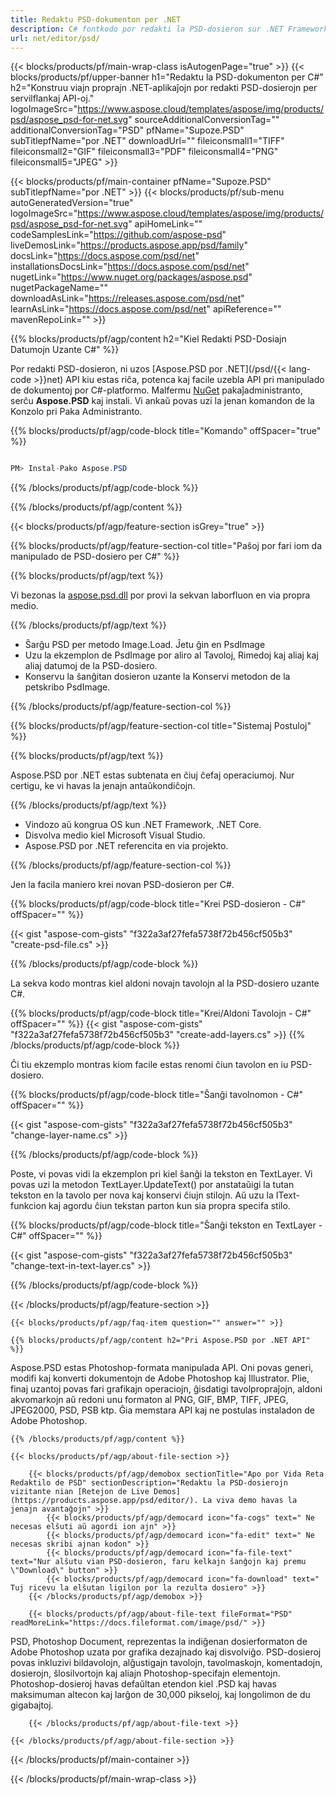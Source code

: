 ```yaml
---
title: Redaktu PSD-dokumenton per .NET
description: C# fontkodo por redakti la PSD-dosieron sur .NET Framework, .NET Core.
url: net/editor/psd/
---
```


{{< blocks/products/pf/main-wrap-class isAutogenPage="true" >}}
{{< blocks/products/pf/upper-banner h1="Redaktu la PSD-dokumenton per C#" h2="Konstruu viajn proprajn .NET-aplikaĵojn por redakti PSD-dosierojn per servilflankaj API-oj." logoImageSrc="https://www.aspose.cloud/templates/aspose/img/products/psd/aspose_psd-for-net.svg" sourceAdditionalConversionTag="" additionalConversionTag="PSD" pfName="Supoze.PSD" subTitlepfName="por .NET" downloadUrl="" fileiconsmall1="TIFF" fileiconsmall2="GIF" fileiconsmall3="PDF" fileiconsmall4="PNG" fileiconsmall5="JPEG" >}}

{{< blocks/products/pf/main-container pfName="Supoze.PSD" subTitlepfName="por .NET" >}}
{{< blocks/products/pf/sub-menu autoGeneratedVersion="true" logoImageSrc="https://www.aspose.cloud/templates/aspose/img/products/psd/aspose_psd-for-net.svg" apiHomeLink="" codeSamplesLink="https://github.com/aspose-psd" liveDemosLink="https://products.aspose.app/psd/family" docsLink="https://docs.aspose.com/psd/net" installationsDocsLink="https://docs.aspose.com/psd/net" nugetLink="https://www.nuget.org/packages/aspose.psd" nugetPackageName="" downloadAsLink="https://releases.aspose.com/psd/net" learnAsLink="https://docs.aspose.com/psd/net" apiReference="" mavenRepoLink="" >}}

{{% blocks/products/pf/agp/content h2="Kiel Redakti PSD-Dosiajn Datumojn Uzante C#" %}}

 Por redakti PSD-dosieron, ni uzos
 [Aspose.PSD por .NET](/psd/{{< lang-code >}}net)
 API kiu estas riĉa, potenca kaj facile uzebla API pri manipulado de dokumentoj por C#-platformo. Malfermu
 [NuGet](https://www.nuget.org/packages/aspose.psd)
 pakaĵadministranto, serĉu
 **Aspose.PSD**
 kaj instali. Vi ankaŭ povas uzi la jenan komandon de la Konzolo pri Paka Administranto.

{{% blocks/products/pf/agp/code-block title="Komando" offSpacer="true" %}}

```cs

PM> Instal-Pako Aspose.PSD

```

{{% /blocks/products/pf/agp/code-block %}}

{{% /blocks/products/pf/agp/content %}}

{{< blocks/products/pf/agp/feature-section isGrey="true" >}}

{{% blocks/products/pf/agp/feature-section-col title="Paŝoj por fari iom da manipulado de PSD-dosiero per C#" %}}

{{% blocks/products/pf/agp/text %}}

 Vi bezonas la
 [aspose.psd.dll](https://releases.aspose.com/psd/net)
 por provi la sekvan laborfluon en via propra medio.

{{% /blocks/products/pf/agp/text %}}

+ Ŝarĝu PSD per metodo Image.Load. Ĵetu ĝin en PsdImage
+ Uzu la ekzemplon de PsdImage por aliro al Tavoloj, Rimedoj kaj aliaj kaj aliaj datumoj de la PSD-dosiero.
+ Konservu la ŝanĝitan dosieron uzante la Konservi metodon de la petskribo PsdImage.

{{% /blocks/products/pf/agp/feature-section-col %}}

{{% blocks/products/pf/agp/feature-section-col title="Sistemaj Postuloj" %}}

{{% blocks/products/pf/agp/text %}}

 Aspose.PSD por .NET estas subtenata en ĉiuj ĉefaj operaciumoj. Nur certigu, ke vi havas la jenajn antaŭkondiĉojn.

{{% /blocks/products/pf/agp/text %}}

- Vindozo aŭ kongrua OS kun .NET Framework, .NET Core.
- Disvolva medio kiel Microsoft Visual Studio.
- Aspose.PSD por .NET referencita en via projekto.

{{% /blocks/products/pf/agp/feature-section-col %}}


Jen la facila maniero krei novan PSD-dosieron per C#.
<!-- CODE-BLOCK -->
{{% blocks/products/pf/agp/code-block title="Krei PSD-dosieron - C#" offSpacer="" %}}

{{< gist "aspose-com-gists" "f322a3af27fefa5738f72b456cf505b3" "create-psd-file.cs" >}}

{{% /blocks/products/pf/agp/code-block %}}


La sekva kodo montras kiel aldoni novajn tavolojn al la PSD-dosiero uzante C#.
<!-- CODE-BLOCK -->
{{% blocks/products/pf/agp/code-block title="Krei/Aldoni Tavolojn - C#" offSpacer="" %}}
{{< gist "aspose-com-gists" "f322a3af27fefa5738f72b456cf505b3" "create-add-layers.cs" >}}
{{% /blocks/products/pf/agp/code-block %}}


Ĉi tiu ekzemplo montras kiom facile estas renomi ĉiun tavolon en iu PSD-dosiero.
<!-- CODE-BLOCK -->
{{% blocks/products/pf/agp/code-block title="Ŝanĝi tavolnomon - C#" offSpacer="" %}}

{{< gist "aspose-com-gists" "f322a3af27fefa5738f72b456cf505b3" "change-layer-name.cs" >}}

{{% /blocks/products/pf/agp/code-block %}}


Poste, vi povas vidi la ekzemplon pri kiel ŝanĝi la tekston en TextLayer. Vi povas uzi la metodon TextLayer.UpdateText() por anstataŭigi la tutan tekston en la tavolo per nova kaj konservi ĉiujn stilojn.
Aŭ uzu la IText-funkcion kaj agordu ĉiun tekstan parton kun sia propra specifa stilo.
<!-- CODE-BLOCK -->
{{% blocks/products/pf/agp/code-block title="Ŝanĝi tekston en TextLayer - C#" offSpacer="" %}}

{{< gist "aspose-com-gists" "f322a3af27fefa5738f72b456cf505b3" "change-text-in-text-layer.cs" >}}

{{% /blocks/products/pf/agp/code-block %}}

{{< /blocks/products/pf/agp/feature-section >}}

    {{< blocks/products/pf/agp/faq-item question="" answer="" >}}
 

<!-- aboutfile Starts -->

    {{% blocks/products/pf/agp/content h2="Pri Aspose.PSD por .NET API" %}}

 Aspose.PSD estas Photoshop-formata manipulada API. Oni povas generi, modifi kaj konverti dokumentojn de Adobe Photoshop kaj Illustrator. Plie, finaj uzantoj povas fari grafikajn operaciojn, ĝisdatigi tavolpropraĵojn, aldoni akvomarkojn aŭ redoni unu formaton al PNG, GIF, BMP, TIFF, JPEG, JPEG2000, PSD, PSB ktp. Ĝia memstara API kaj ne postulas instaladon de Adobe Photoshop.



    {{% /blocks/products/pf/agp/content %}}

    {{< blocks/products/pf/agp/about-file-section >}}

        {{< blocks/products/pf/agp/demobox sectionTitle="Apo por Vida Reta Redaktilo de PSD" sectionDescription="Redaktu la PSD-dosierojn vizitante nian [Retejon de Live Demos](https://products.aspose.app/psd/editor/). La viva demo havas la jenajn avantaĝojn" >}}
            {{< blocks/products/pf/agp/democard icon="fa-cogs" text=" Ne necesas elŝuti aŭ agordi ion ajn" >}}
            {{< blocks/products/pf/agp/democard icon="fa-edit" text=" Ne necesas skribi ajnan kodon" >}}
            {{< blocks/products/pf/agp/democard icon="fa-file-text" text="Nur alŝutu vian PSD-dosieron, faru kelkajn ŝanĝojn kaj premu \"Download\" button" >}}
            {{< blocks/products/pf/agp/democard icon="fa-download" text=" Tuj ricevu la elŝutan ligilon por la rezulta dosiero" >}}
		{{< /blocks/products/pf/agp/demobox >}}

        {{< blocks/products/pf/agp/about-file-text fileFormat="PSD" readMoreLink="https://docs.fileformat.com/image/psd/" >}}
PSD, Photoshop Document, reprezentas la indiĝenan dosierformaton de Adobe Photoshop uzata por grafika dezajnado kaj disvolviĝo. PSD-dosieroj povas inkluzivi bildavolojn, alĝustigajn tavolojn, tavolmaskojn, komentadojn, dosierojn, ŝlosilvortojn kaj aliajn Photoshop-specifajn elementojn. Photoshop-dosieroj havas defaŭltan etendon kiel .PSD kaj havas maksimuman altecon kaj larĝon de 30,000 pikseloj, kaj longolimon de du gigabajtoj.

        {{< /blocks/products/pf/agp/about-file-text >}}

    {{< /blocks/products/pf/agp/about-file-section >}}

<!-- aboutfile Ends -->

{{< /blocks/products/pf/main-container >}}
    
{{< /blocks/products/pf/main-wrap-class >}}

